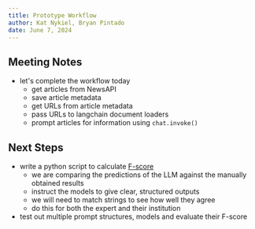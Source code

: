 ```yaml
---
title: Prototype Workflow
author: Kat Nykiel, Bryan Pintado
date: June 7, 2024
---
```


## Meeting Notes

- let's complete the workflow today
  - get articles from NewsAPI
  - save article metadata
  - get URLs from article metadata
  - pass URLs to langchain document loaders
  - prompt articles for information using `chat.invoke()`

## Next Steps

- write a python script to calculate [F-score](https://en.wikipedia.org/wiki/F-score)
  - we are comparing the predictions of the LLM against the manually obtained results
  - instruct the models to give clear, structured outputs
  - we will need to match strings to see how well they agree
  - do this for both the expert and their institution
- test out multiple prompt structures, models and evaluate their F-score
